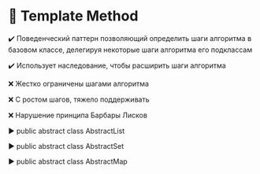 # :robot: Template Method 

:heavy_check_mark: Поведенческий паттерн позволяющий определить шаги алгоритма в базовом классе, делегируя некоторые шаги алгоритма его подклассам

:heavy_check_mark: Использует наследование, чтобы расширить шаги алгоритма

:x: Жестко ограничены шагами алгоритма

:x: С ростом шагов, тяжело поддерживать

:x: Нарушение принципа Барбары Лисков

:arrow_forward: public abstract class AbstractList<E>
  
:arrow_forward: public abstract class AbstractSet<E>

:arrow_forward: public abstract class AbstractMap<E>


